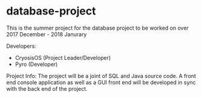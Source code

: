 # database-project
This is the summer project for the database project to be worked on over 2017 December - 2018 Janurary

Developers:
  - CryosisOS (Project Leader/Developer)
  - Pyro (Developer)
  
Project Info:
The project will be a joint of SQL and Java source code. A front end console application as well as a GUI front end will
be developed in sync with the back end of the project.

